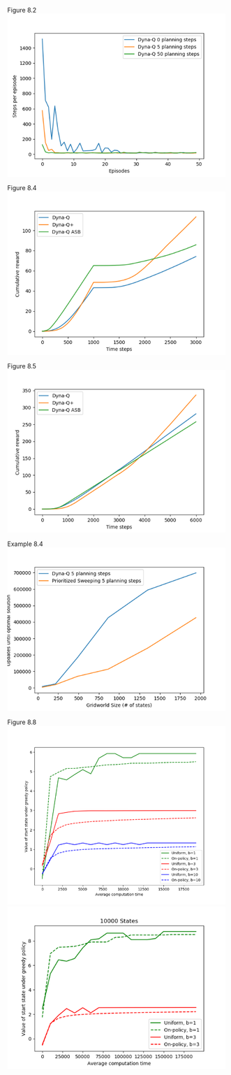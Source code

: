 Figure 8.2<br>
<img src="figures/Figure_8_2.png" width=500><br>

Figure 8.4<br>
<img src="figures/Figure_8_4.png" width=500><br>

Figure 8.5<br>
<img src="figures/Figure_8_5.png" width=500><br>

Example 8.4<br>
<img src="figures/Figure_ex8_4.png" width=500><br>

Figure 8.8<br>
<img src="figures/Figure_8_8_1.png" width=500><br>
<img src="figures/Figure_8_8_2.png" width=500><br>

